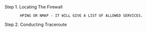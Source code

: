 Step 1. Locating The Firewall

           HPING OR NMAP - IT WILL GIVE A LIST OF ALLOWED SERVICES.

Step 2. Conducting Traceroute
